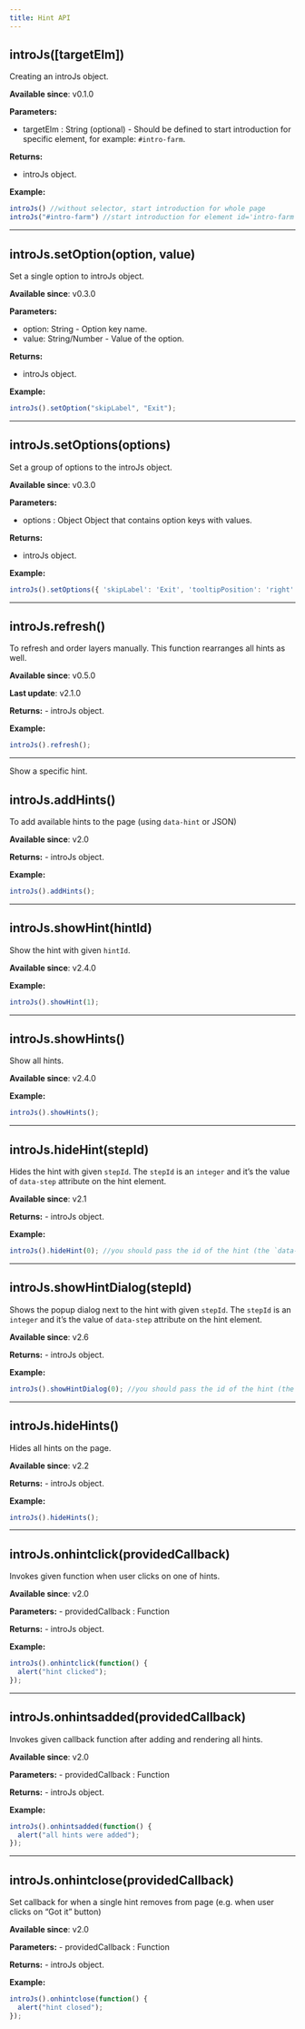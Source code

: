 ```yaml
---
title: Hint API
---
```


## introJs(\[targetElm\])

Creating an introJs object.

**Available since**: v0.1.0

**Parameters:**

 - targetElm : String (optional) - Should be defined to start introduction for specific element, for example: `#intro-farm`.

**Returns:**

 - introJs object.

**Example:**

```javascript
introJs() //without selector, start introduction for whole page
introJs("#intro-farm") //start introduction for element id='intro-farm'
```

* * *

## introJs.setOption(option, value)

Set a single option to introJs object.

**Available since**: v0.3.0

**Parameters:**

 - option: String - Option key name.
 - value: String/Number - Value of the option.

**Returns:**

 - introJs object.

**Example:**

```javascript
introJs().setOption("skipLabel", "Exit");
```

* * *

## introJs.setOptions(options)

Set a group of options to the introJs object.

**Available since**: v0.3.0

**Parameters:**

 - options : Object Object that contains option keys with values.

**Returns:**

 - introJs object.

**Example:**

```javascript
introJs().setOptions({ 'skipLabel': 'Exit', 'tooltipPosition': 'right' });
```

* * *

## introJs.refresh()

To refresh and order layers manually. This function rearranges all hints as well.

**Available since**: v0.5.0 

**Last update**: v2.1.0

**Returns:** - introJs object.

**Example:** 

```javascript
introJs().refresh();
```

* * *

Show a specific hint.

## introJs.addHints()

To add available hints to the page (using `data-hint` or JSON)

**Available since**: v2.0

**Returns:** - introJs object.

**Example:** 

```javascript
introJs().addHints();
```

* * *

## introJs.showHint(hintId)

Show the hint with given `hintId`.

**Available since**: v2.4.0

**Example:** 

```javascript
introJs().showHint(1);
```

* * *

## introJs.showHints()

Show all hints.

**Available since**: v2.4.0

**Example:**
 
```javascript
introJs().showHints();
```

* * *

## introJs.hideHint(stepId)

Hides the hint with given `stepId`. The `stepId` is an `integer` and it’s the value of `data-step` attribute on the hint element.

**Available since**: v2.1

**Returns:** - introJs object.

**Example:** 

```javascript
introJs().hideHint(0); //you should pass the id of the hint (the `data-step` attribute).
```

* * *

## introJs.showHintDialog(stepId)

Shows the popup dialog next to the hint with given `stepId`. The `stepId` is an `integer` and it’s the value of `data-step` attribute on the hint element.

**Available since**: v2.6

**Returns:** - introJs object.

**Example:** 

```javascript
introJs().showHintDialog(0); //you should pass the id of the hint (the `data-step` attribute).
```

* * *

## introJs.hideHints()

Hides all hints on the page.

**Available since**: v2.2

**Returns:** - introJs object.

**Example:** 

```javascript 
introJs().hideHints();
```

* * *

## introJs.onhintclick(providedCallback)

Invokes given function when user clicks on one of hints.

**Available since**: v2.0

**Parameters:** - providedCallback : Function

**Returns:** - introJs object.

**Example:** 

```javascript
introJs().onhintclick(function() { 
  alert("hint clicked"); 
});
```

* * *

## introJs.onhintsadded(providedCallback)

Invokes given callback function after adding and rendering all hints.

**Available since**: v2.0

**Parameters:** - providedCallback : Function

**Returns:** - introJs object.

**Example:** 

```javascript
introJs().onhintsadded(function() { 
  alert("all hints were added"); 
});
```

* * *

## introJs.onhintclose(providedCallback)

Set callback for when a single hint removes from page (e.g. when user clicks on “Got it” button)

**Available since**: v2.0

**Parameters:** - providedCallback : Function

**Returns:** - introJs object.

**Example:** 

```javascript 
introJs().onhintclose(function() { 
  alert("hint closed"); 
});
```
